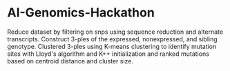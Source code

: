 # AI-Genomics-Hackathon

Reduce dataset by filtering on snps using sequence reduction and alternate transcripts. Construct 3-ples of the expressed, nonexpressed, and sibling genotype. Clustered 3-ples using K-means clustering to identify mutation sites with Lloyd's algorithm and K++ initialization and ranked mutations based on centroid distance and cluster size.
